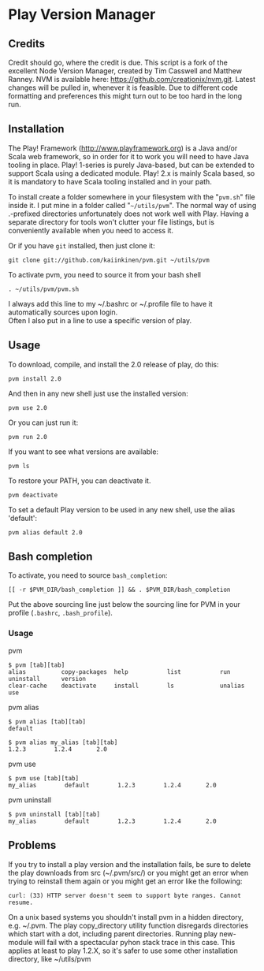 # Play Version Manager

## Credits

Credit should go, where the credit is due. This script is a fork of the excellent Node Version Manager, created by Tim Casswell 
and Matthew Ranney. NVM is available here: https://github.com/creationix/nvm.git. Latest changes will be pulled in, whenever it 
is feasible. Due to different code formatting and preferences this might turn out to be too hard in the long run. 

## Installation

The Play! Framework (http://www.playframework.org) is a Java and/or Scala web framework, so in order for it to work you will need to 
have Java tooling in place. Play! 1-series is purely Java-based, but can be extended to support Scala using a dedicated module.
Play! 2.x is mainly Scala based, so it is mandatory to have Scala tooling installed and in your path.

To install create a folder somewhere in your filesystem with the "`pvm.sh`" file inside it.  I put mine in a folder called "`~/utils/pvm`". 
The normal way of using .-prefixed directories unfortunately does not work well with Play. 
Having a separate directory for tools won't clutter your file listings, but is conveniently available when you need to access it.

Or if you have `git` installed, then just clone it:

    git clone git://github.com/kaiinkinen/pvm.git ~/utils/pvm

To activate pvm, you need to source it from your bash shell

    . ~/utils/pvm/pvm.sh

I always add this line to my ~/.bashrc or ~/.profile file to have it automatically sources upon login.   
Often I also put in a line to use a specific version of play.
    
## Usage

To download, compile, and install the 2.0 release of play, do this:

    pvm install 2.0


And then in any new shell just use the installed version:

    pvm use 2.0

Or you can just run it:

    pvm run 2.0

If you want to see what versions are available:

    pvm ls

To restore your PATH, you can deactivate it.

    pvm deactivate

To set a default Play version to be used in any new shell, use the alias 'default':

    pvm alias default 2.0

## Bash completion

To activate, you need to source `bash_completion`:

  	[[ -r $PVM_DIR/bash_completion ]] && . $PVM_DIR/bash_completion

Put the above sourcing line just below the sourcing line for PVM in your profile (`.bashrc`, `.bash_profile`).

### Usage

pvm

	$ pvm [tab][tab]
	alias          copy-packages  help           list           run            uninstall      version        
	clear-cache    deactivate     install        ls             unalias        use

pvm alias

	$ pvm alias [tab][tab]
	default

	$ pvm alias my_alias [tab][tab]
	1.2.3        1.2.4       2.0
	
pvm use

	$ pvm use [tab][tab]
	my_alias        default        1.2.3        1.2.4       2.0
	
pvm uninstall

	$ pvm uninstall [tab][tab]
	my_alias        default        1.2.3        1.2.4       2.0
	
## Problems

If you try to install a play version and the installation fails, be sure to delete the play downloads from src (~/.pvm/src/) or you might get an error when trying to reinstall them again or you might get an error like the following:
    
    curl: (33) HTTP server doesn't seem to support byte ranges. Cannot resume.


On a unix based systems you shouldn't install pvm in a hidden directory, e.g. ~/.pvm. The play copy_directory utility function disregards directories which start with a dot, including parent directories. 
Running play new-module will fail with a spectacular pyhon stack trace in this case. This applies at least to play 1.2.X, so it's safer to use some other installation directory, like ~/utils/pvm
